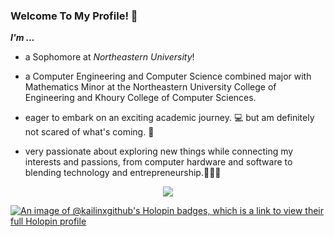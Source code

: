 ### Welcome To My Profile! 👋
<em><strong>I'm ... </strong></em>

- a Sophomore at _Northeastern University_!

- a Computer Engineering and Computer Science combined major with Mathematics Minor at the Northeastern University College of Engineering and Khoury College of Computer Sciences.

- eager to embark on an exciting academic journey. 💻
but am definitely not scared of what's coming. 🚀

- very passionate about exploring new things while connecting my interests and passions, from computer hardware and software to blending technology and entrepreneurship.🌟👨‍💼

<div align="center">
  <a href="https://github.com/anuraghazra/github-readme-stats">
    <img align="center" src="https://github-readme-stats.vercel.app/api/top-langs/?username=kailinxGitHub&layout=donut" />
  </a>
  
</div>

[![An image of @kailinxgithub's Holopin badges, which is a link to view their full Holopin profile](https://holopin.me/kailinxgithub)](https://holopin.io/@kailinxgithub)
